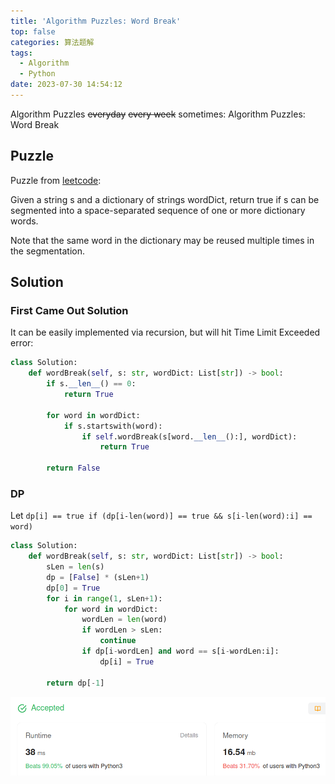 ```yaml
---
title: 'Algorithm Puzzles: Word Break'
top: false
categories: 算法题解
tags:
  - Algorithm
  - Python
date: 2023-07-30 14:54:12
---
```

Algorithm Puzzles ~~everyday~~ ~~every week~~ sometimes: Algorithm Puzzles: Word Break
<!--more-->
## Puzzle
Puzzle from [leetcode](https://leetcode.com):

Given a string s and a dictionary of strings wordDict, return true if s can be segmented into a space-separated sequence of one or more dictionary words.

Note that the same word in the dictionary may be reused multiple times in the segmentation.

## Solution

### First Came Out Solution
It can be easily implemented via recursion, but will hit Time Limit Exceeded error:

```py
class Solution:
    def wordBreak(self, s: str, wordDict: List[str]) -> bool:
        if s.__len__() == 0:
            return True

        for word in wordDict:
            if s.startswith(word):
                if self.wordBreak(s[word.__len__():], wordDict):
                    return True

        return False
```

### DP

Let `dp[i] == true if (dp[i-len(word)] == true && s[i-len(word):i] == word)`

```py
class Solution:
    def wordBreak(self, s: str, wordDict: List[str]) -> bool:
        sLen = len(s)
        dp = [False] * (sLen+1)
        dp[0] = True
        for i in range(1, sLen+1):
            for word in wordDict:
                wordLen = len(word)
                if wordLen > sLen:
                    continue
                if dp[i-wordLen] and word == s[i-wordLen:i]:
                    dp[i] = True

        return dp[-1]
```

![](Algorithm-Puzzles-Word-Break/Algorithm-Puzzles-Word-Break-s1.png)
